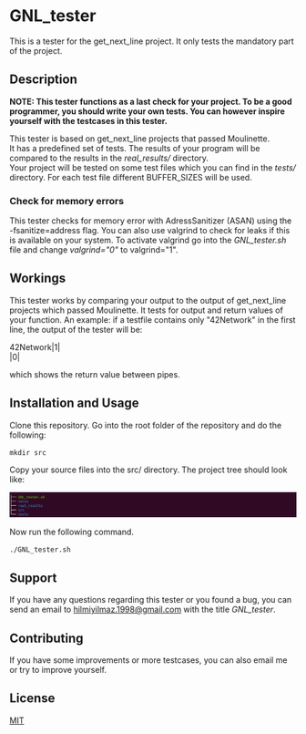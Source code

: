 # GNL_tester

This is a tester for the get_next_line project. It only tests the mandatory part of the project.

## Description

**NOTE: This tester functions as a last check for your project. To be a good programmer, you should write your own tests. You can however inspire yourself with the testcases in this tester.**

This tester is based on get_next_line projects that passed Moulinette.<br>
It has a predefined set of tests. The results of your program will be compared to the results in the _real_results/_ directory.<br>
Your project will be tested on some test files which you can find in the _tests/_ directory. For each test file different BUFFER_SIZES will be used.

### Check for memory errors

This tester checks for memory error with AdressSanitizer (ASAN) using the -fsanitize=address flag. You can also use valgrind to check for leaks if this is available on your system. To activate valgrind go into the _GNL_tester.sh_ file and change _valgrind="0"_ to valgrind="1".

## Workings

This tester works by comparing your output to the output of get_next_line projects which passed Moulinette. It tests for output and return values of your function. An example: if a testfile contains only "42Network" in the first line, the output of the tester will be:

42Network|1|<br>
|0|

which shows the return value between pipes.


## Installation and Usage

Clone this repository. Go into the root folder of the repository and do the following:
```console
mkdir src
```

Copy your source files into the src/ directory. The project tree should look like:<br>

![Project Tree](./projecttree.png)

Now run the following command.

```console
./GNL_tester.sh
```
## Support

If you have any questions regarding this tester or you found a bug, you can send an email to hilmiyilmaz.1998@gmail.com with the title _GNL_tester_.

## Contributing

If you have some improvements or more testcases, you can also email me or try to improve yourself.

## License
[MIT](https://choosealicense.com/licenses/mit/)